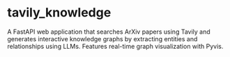 # tavily_knowledge
A FastAPI web application that searches ArXiv papers using Tavily and generates interactive knowledge graphs by extracting entities and relationships using LLMs. Features real-time graph visualization with Pyvis.
